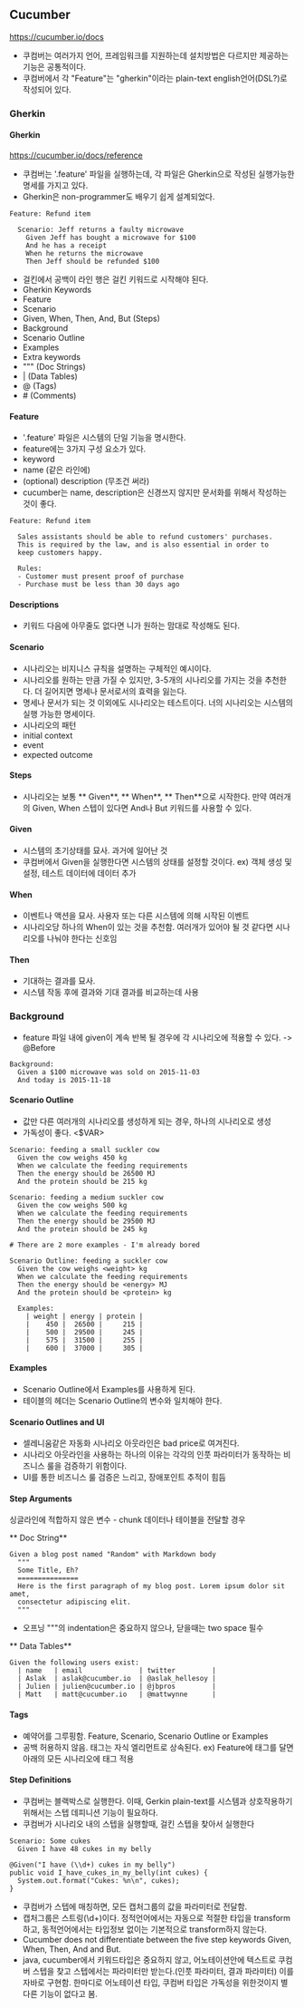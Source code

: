 ## Cucumber
https://cucumber.io/docs

- 쿠컴버는 여러가지 언어, 프레임워크를 지원하는데 설치방법은 다르지만 제공하는 기능은 공통적이다.
- 쿠컴버에서 각 "Feature"는 "gherkin"이라는 plain-text english언어(DSL?)로 작성되어 있다.

### Gherkin
#### Gherkin
https://cucumber.io/docs/reference
- 쿠컴버는 '.feature' 파일을 실행하는데, 각 파일은 Gherkin으로 작성된 실행가능한 명세를 가지고 있다.
- Gherkin은 non-programmer도 배우기 쉽게 설계되었다.
```
Feature: Refund item

  Scenario: Jeff returns a faulty microwave
    Given Jeff has bought a microwave for $100
    And he has a receipt
    When he returns the microwave
    Then Jeff should be refunded $100
```
- 걸킨에서 공백이 라인 행은 걸킨 키워드로 시작해야 된다.
- Gherkin Keywords
 - Feature
 - Scenario
 - Given, When, Then, And, But (Steps)
 - Background
 - Scenario Outline
 - Examples
- Extra keywords
 - """ (Doc Strings)
 - | (Data Tables)
 - @ (Tags)
 - \# (Comments)

#### Feature
- '.feature' 파일은 시스템의 단일 기능을 명시한다.
- feature에는 3가지 구성 요소가 있다.
 - keyword
 - name (같은 라인에)
 - (optional) description (무조건 써라)
- cucumber는 name, description은 신경쓰지 않지만 문서화를 위해서 작성하는 것이 좋다.

```
Feature: Refund item

  Sales assistants should be able to refund customers' purchases.
  This is required by the law, and is also essential in order to
  keep customers happy.

  Rules:
  - Customer must present proof of purchase
  - Purchase must be less than 30 days ago
```

#### Descriptions
- 키워드 다음에 아무줄도 없다면 니가 원하는 맘대로 작성해도 된다.

#### Scenario
- 시나리오는 비지니스 규칙을 설명하는 구체적인 예시이다.
- 시나리오를 원하는 만큼 가질 수 있지만, 3-5개의 시나리오를 가지는 것을 추천한다. 더 길어지면 명세나 문서로서의 효력을 잃는다.
- 명세나 문서가 되는 것 이외에도 시나리오는 테스트이다. 너의 시나리오는 시스템의 실행 가능한 명세이다.
- 시나리오의 패턴
 - initial context
 - event
 - expected outcome

#### Steps
- 시나리오는 보통 ** Given**, ** When**, ** Then**으로 시작한다. 만약 여러개의 Given, When 스텝이 있다면 And나 But 키워드를 사용할 수 있다.

#### Given
- 시스템의 초기상태를 묘사. 과거에 일어난 것
- 쿠컴버에서 Given을 실행한다면 시스템의 상태를 설정할 것이다. ex) 객체 생성 및 설정, 테스트 데이터에 데이터 추가

#### When
- 이벤트나 액션을 묘사. 사용자 또는 다른 시스템에 의해 시작된 이벤트
- 시나리오당 하나의 When이 있는 것을 추천함. 여러개가 있어야 될 것 같다면 시나리오를 나눠야 한다는 신호임

#### Then
- 기대하는 결과를 묘사.
- 시스템 작동 후에 결과와 기대 결과를 비교하는데 사용

### Background
- feature 파일 내에 given이 계속 반복 될 경우에 각 시나리오에 적용할 수 있다. -> @Before
```
Background:
  Given a $100 microwave was sold on 2015-11-03
  And today is 2015-11-18
```
#### Scenario Outline
- 값만 다른 여러개의 시나리오를 생성하게 되는 경우, 하나의 시나리오로 생성
- 가독성이 좋다. <$VAR>

```
Scenario: feeding a small suckler cow
  Given the cow weighs 450 kg
  When we calculate the feeding requirements
  Then the energy should be 26500 MJ
  And the protein should be 215 kg

Scenario: feeding a medium suckler cow
  Given the cow weighs 500 kg
  When we calculate the feeding requirements
  Then the energy should be 29500 MJ
  And the protein should be 245 kg

# There are 2 more examples - I'm already bored
```

```
Scenario Outline: feeding a suckler cow
  Given the cow weighs <weight> kg
  When we calculate the feeding requirements
  Then the energy should be <energy> MJ
  And the protein should be <protein> kg

  Examples:
    | weight | energy | protein |
    |    450 |  26500 |     215 |
    |    500 |  29500 |     245 |
    |    575 |  31500 |     255 |
    |    600 |  37000 |     305 |
```

#### Examples
- Scenario Outline에서 Examples를 사용하게 된다.
- 테이블의 헤더는 Scenario Outline의 변수와 일치해야 한다.

#### Scenario Outlines and UI
- 셀레니움같은 자동화 시나리오 아웃라인은 bad price로 여겨진다.
- 시나리오 아웃라인을 사용하는 하나의 이유는 각각의 인풋 파라미터가 동작하는 비즈니스 룰을 검증하기 위함이다.
- UI를 통한 비즈니스 룰 검증은 느리고, 장애포인트 추적이 힘듬

#### Step Arguments
싱글라인에 적합하지 않은 변수 - chunk 데이터나 테이블을 전달할 경우

** Doc String**
```
Given a blog post named "Random" with Markdown body
  """
  Some Title, Eh?
  ===============
  Here is the first paragraph of my blog post. Lorem ipsum dolor sit amet,
  consectetur adipiscing elit.
  """
```
- 오프닝 """의 indentation은 중요하지 않으나, 닫을때는 two space 필수

** Data Tables**
```
Given the following users exist:
  | name   | email              | twitter         |
  | Aslak  | aslak@cucumber.io  | @aslak_hellesoy |
  | Julien | julien@cucumber.io | @jbpros         |
  | Matt   | matt@cucumber.io   | @mattwynne      |
```

#### Tags
- 예약어를 그루핑함. Feature, Scenario, Scenario Outline or Examples
- 공백 허용하지 않음. 태그는 자식 엘리먼트로 상속된다. ex) Feature에 태그를 달면 아래의 모든 시나리오에 태그 적용

#### Step Definitions
- 쿠컴버는 블랙박스로 실행한다. 이때, Gerkin plain-text를 시스템과 상호작용하기 위해서는 스텝 데피니션 기능이 필요하다.
- 쿠컴버가 시나리오 내의 스텝을 실행할때, 걸킨 스텝을 찾아서 실행한다

```
Scenario: Some cukes
  Given I have 48 cukes in my belly
```

```
@Given("I have (\\d+) cukes in my belly")
public void I_have_cukes_in_my_belly(int cukes) {
  System.out.format("Cukes: %n\n", cukes);
}
```

- 쿠컴버가 스텝에 매칭하면, 모든 캡처그룹의 값을 파라미터로 전달함.
- 캡처그룹은 스트링(\d+)이다. 정적언어에서는 자동으로 적절한 타입을 transform하고, 동적언어에서는 타입정보 없이는 기본적으로 transform하지 않는다.
- Cucumber does not differentiate between the five step keywords Given, When, Then, And and But.
- java, cucumber에서 키워드타입은 중요하지 않고, 어노테이션안에 텍스트로 쿠컴버 스텝을 찾고 스텝에서는 파라미터만 받는다.(인풋 파라미터, 결과 파라미터) 이를 자바로 구현함. 한마디로 어노테이션 타입, 쿠컴버 타입은 가독성을 위한것이지 별다른 기능이 없다고 봄. 
